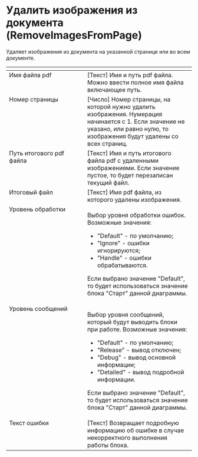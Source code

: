# Удалить изображения из документа (RemoveImagesFromPage)

Удаляет изображения из документа на указанной странице или во всем документе.

<table data-header-hidden><thead><tr><th width="232" valign="top"></th><th width="313" valign="top"></th></tr></thead><tbody><tr><td valign="top">Имя файла pdf</td><td valign="top">[Текст] Имя и путь pdf файла. Можно ввести полное имя файла включающее путь.</td></tr><tr><td valign="top">Номер страницы</td><td valign="top">[Число] Номер страницы, на которой нужно удалить изображения. Нумерация начинается с 1. Если значение не указано, или равно нулю, то изображения будут удалены со всех страниц.</td></tr><tr><td valign="top">Путь итогового pdf файла</td><td valign="top">[Текст] Имя и путь итогового файла pdf с удаленными изображениями. Если значение пустое, то будет перезаписан текущий файл.</td></tr><tr><td valign="top">Итоговый файл</td><td valign="top">[Текст] Имя pdf файла, из которого удалены изображения.</td></tr><tr><td valign="top">Уровень обработки</td><td valign="top"><p>Выбор уровня обработки ошибок. Возможные значения: </p><ul><li>"Default" - по умолчанию; </li><li>"Ignore" - ошибки игнорируются; </li><li>"Handle" - ошибки обрабатываются. </li></ul><p>Если выбрано значение "Default", то будет использоваться значение блока "Старт" данной диаграммы.</p></td></tr><tr><td valign="top">Уровень сообщений</td><td valign="top"><p>Выбор уровня сообщений, который будут выводить блоки при работе. Возможные значения: </p><ul><li>"Default" - по умолчанию; </li><li>"Release" - вывод отключен; </li><li>"Debug" - вывод основной информации; </li><li>"Detailed" - вывод подробной информации. </li></ul><p>Если выбрано значение "Default", то будет использоваться значение блока "Старт" данной диаграммы.</p></td></tr><tr><td valign="top">Текст ошибки</td><td valign="top">[Текст] Возвращает подробную информацию об ошибке в случае некорректного выполнения работы блока.</td></tr></tbody></table>
